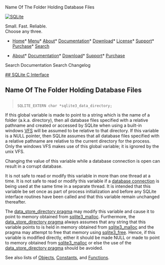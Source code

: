 




Name Of The Folder Holding Database Files




[![SQLite](../images/sqlite370_banner.gif)](../index.html)


Small. Fast. Reliable.  
Choose any three.


* [Home](../index.html)* [Menu](javascript:void(0))* [About](../about.html)* [Documentation](../docs.html)* [Download](../download.html)* [License](../copyright.html)* [Support](../support.html)* [Purchase](../prosupport.html)* [Search](javascript:void(0))




* [About](../about.html)* [Documentation](../docs.html)* [Download](../download.html)* [Support](../support.html)* [Purchase](../prosupport.html)






Search Documentation
Search Changelog









[## SQLite C Interface](../c3ref/intro.html)
## Name Of The Folder Holding Database Files




> ```
> 
> SQLITE_EXTERN char *sqlite3_data_directory;
> 
> ```



If this global variable is made to point to a string which is
the name of a folder (a.k.a. directory), then all database files
specified with a relative pathname and created or accessed by
SQLite when using a built\-in windows [VFS](../c3ref/vfs.html) will be assumed
to be relative to that directory. If this variable is a NULL
pointer, then SQLite assumes that all database files specified
with a relative pathname are relative to the current directory
for the process. Only the windows VFS makes use of this global
variable; it is ignored by the unix VFS.


Changing the value of this variable while a database connection is
open can result in a corrupt database.


It is not safe to read or modify this variable in more than one
thread at a time. It is not safe to read or modify this variable
if a [database connection](../c3ref/sqlite3.html) is being used at the same time in a separate
thread.
It is intended that this variable be set once
as part of process initialization and before any SQLite interface
routines have been called and that this variable remain unchanged
thereafter.


The [data\_store\_directory pragma](../pragma.html#pragma_data_store_directory) may modify this variable and cause
it to point to memory obtained from [sqlite3\_malloc](../c3ref/free.html). Furthermore,
the [data\_store\_directory pragma](../pragma.html#pragma_data_store_directory) always assumes that any string
that this variable points to is held in memory obtained from
[sqlite3\_malloc](../c3ref/free.html) and the pragma may attempt to free that memory
using [sqlite3\_free](../c3ref/free.html).
Hence, if this variable is modified directly, either it should be
made NULL or made to point to memory obtained from [sqlite3\_malloc](../c3ref/free.html)
or else the use of the [data\_store\_directory pragma](../pragma.html#pragma_data_store_directory) should be avoided.


See also lists of
 [Objects](../c3ref/objlist.html),
 [Constants](../c3ref/constlist.html), and
 [Functions](../c3ref/funclist.html).


